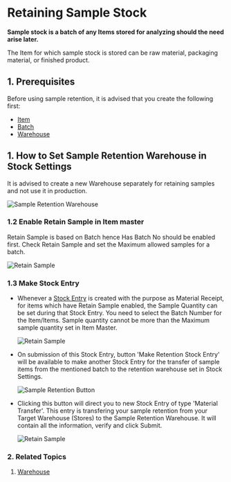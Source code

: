 <!-- add-breadcrumbs -->
# Retaining Sample Stock

**Sample stock is a batch of any Items stored for analyzing should the need arise later.**

The Item for which sample stock is stored can be raw material, packaging material, or finished product.

## 1. Prerequisites
Before using sample retention, it is advised that you create the following first:

* [Item](/docs/v13/user/manual/en/stock/item)
* [Batch](/docs/v13/user/manual/en/stock/batch)
* [Warehouse](/docs/v13/user/manual/en/stock/warehouse)

## 1. How to Set Sample Retention Warehouse in Stock Settings

It is advised to create a new Warehouse separately for retaining samples and not use it in production.

<img class="screenshot" alt="Sample Retention Warehouse" src="{{docs_base_url}}/v13/assets/img/stock/sample-warehouse.png">

### 1.2 Enable Retain Sample in Item master
Retain Sample is based on Batch hence Has Batch No should be enabled first. Check Retain Sample and set the Maximum allowed samples for a batch.

<img class="screenshot" alt="Retain Sample" src="{{docs_base_url}}/v13/assets/img/stock/retain-sample.png">

### 1.3 Make Stock Entry

* Whenever a [Stock Entry](/docs/v13/user/manual/en/stock/stock-entry) is created with the purpose as Material Receipt, for items which have Retain Sample enabled, the Sample Quantity can be set during that Stock Entry. You need to select the Batch Number for the Item/Items. Sample quantity cannot be more than the Maximum sample quantity set in Item Master.

    <img class="screenshot" alt="Retain Sample" src="{{docs_base_url}}/v13/assets/img/stock/material-receipt-sample.png">

* On submission of this Stock Entry, button 'Make Retention Stock Entry' will be available to make another Stock Entry for the transfer of sample items from the mentioned batch to the retention warehouse set in Stock Settings.

    ![Sample Retention Button](/docs/v13/assets/img/stock/sample-retention-button.png)

* Clicking this button will direct you to new Stock Entry of type 'Material Transfer'. This entry is transfering your sample retention from your Target Warehouse (Stores) to the Sample Retention Warehouse. It will contain all the information, verify and click Submit.

    <img class="screenshot" alt="Retain Sample" src="{{docs_base_url}}/v13/assets/img/stock/material-transfer-sample.png">

### 2. Related Topics
1. [Warehouse](/docs/v13/user/manual/en/stock/warehouse)
